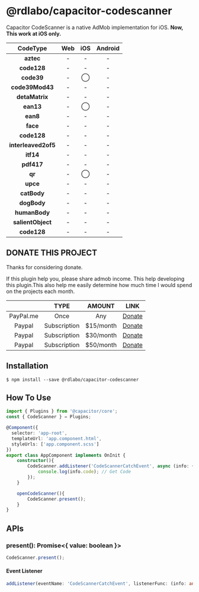 # @rdlabo/capacitor-codescanner
Capacitor CodeScanner is a native AdMob implementation for iOS.
__Now, This work at iOS only.__

| CodeType | Web |  iOS | Android |
|:-----------------:|:-----------------:|:-----------------:|:-----------------:|
| **aztec** | - | - | - |
| **code128** | - | - | - |
| **code39** | - | ◯ | - |
| **code39Mod43** | - | - | - |
| **detaMatrix** | - | - | - |
| **ean13** | - | ◯ | - |
| **ean8** | - | - | - |
| **face** | - | - | - |
| **code128** | - | - | - |
| **interleaved2of5** | - | - | - |
| **itf14** | - | - | - |
| **pdf417** | - | - | - |
| **qr** | - | ◯ | - |
| **upce** | - | - | - |
| **catBody** | - | - | - |
| **dogBody** | - | - | - |
| **humanBody** | - | - | - |
| **salientObject** | - | - | - |
| **code128** | - | - | - |


## DONATE THIS PROJECT
Thanks for considering donate.

If this plugin help you, please share admob income. This help developing this plugin.This also help me easily determine how much time I would spend on the projects each month.

|  | TYPE | AMOUNT | LINK |
|:--:|:--:|:--:|:--:|
| PayPal.me | Once | Any | [Donate](https://www.paypal.me/rdlabo) |
| Paypal | Subscription | $15/month | [Donate](https://www.paypal.com/cgi-bin/webscr?cmd=_s-xclick&hosted_button_id=GE7XTRB3S6M4S) |
| Paypal | Subscription | $30/month | [Donate](https://www.paypal.com/cgi-bin/webscr?cmd=_s-xclick&hosted_button_id=ZV5NSRJ2MSMGN) |
| Paypal | Subscription | $50/month | [Donate](https://www.paypal.com/cgi-bin/webscr?cmd=_s-xclick&hosted_button_id=5RKVFKZRE8F36) |


## Installation
```
$ npm install --save @rdlabo/capacitor-codescanner
```

## How To Use
```typescript
import { Plugins } from '@capacitor/core';
const { CodeScanner } = Plugins;

@Component({
  selector: 'app-root',
  templateUrl: 'app.component.html',
  styleUrls: ['app.component.scss']
})
export class AppComponent implements OnInit {
    constructor(){
        CodeScanner.addListener('CodeScannerCatchEvent', async (info: { code: string }) => {
            console.log(info.code); // Get Code
        });
    }

    openCodeScanner(){
        CodeScanner.present();
    }
}
```

## APIs
### present(): Promise<{ value: boolean }>
```typescript
CodeScanner.present();
```

#### Event Listener
```typescript
addListener(eventName: 'CodeScannerCatchEvent', listenerFunc: (info: any) => void): PluginListenerHandle;
```
